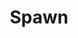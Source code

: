 ---
title: Spawn
issue: 7A
issue_nr: 7
full_title: "Payback, Part 2"
subtitle: ""
story_arc: Payback
crossover: ""
variant: ""
publisher: Image Comics
creators: 
  - Todd McFarlane
release_date: Jan 1993
release_year: 1993
genre:
  - Action
  - Adventure
  - Crime
  - Fantasy
  - Horror
  - Science Fiction
  - Super-Heroes
  - Thriller
format: Comic
pages: 32
signed_by: ""
price: 1.95
---